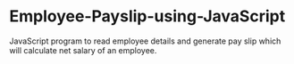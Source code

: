 # Employee-Payslip-using-JavaScript
JavaScript program to read employee details and generate pay slip which will calculate net salary of an employee. 
